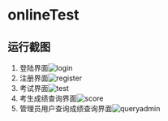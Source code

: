 # onlineTest


## 运行截图
1. 登陆界面![login](http://ww1.sinaimg.cn/large/71ae9b51gw1evrh5mrbsoj212e0rcdi6.jpg)
2. 注册界面![register](http://ww2.sinaimg.cn/large/71ae9b51gw1evrh7lscamj20t60nsdjy.jpg)
3. 考试界面![test](http://ww3.sinaimg.cn/large/71ae9b51gw1evrh83e7cqj218c0xk0x1.jpg)
4. 考生成绩查询界面![score](http://ww3.sinaimg.cn/large/71ae9b51gw1evrh8i3u4sj20km0fijrm.jpg)
5. 管理员用户查询成绩查询界面![queryadmin](http://ww3.sinaimg.cn/large/71ae9b51gw1evrh9c2rdfj212m0isjsk.jpg)
